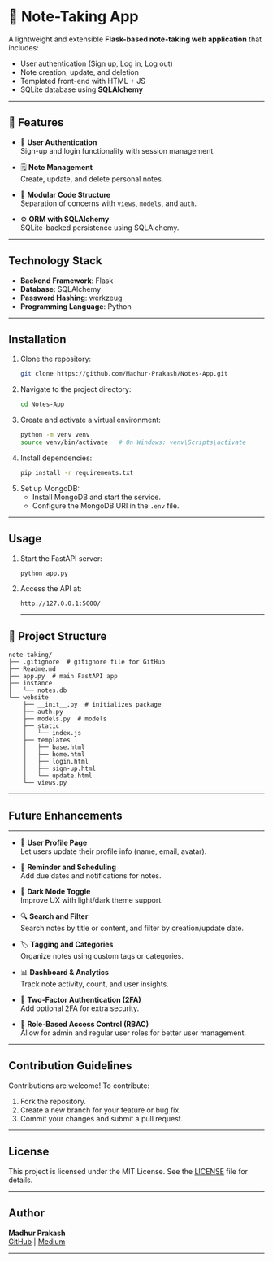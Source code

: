 # 📝 Note-Taking App

A lightweight and extensible **Flask-based note-taking web application** that includes:

- User authentication (Sign up, Log in, Log out)
- Note creation, update, and deletion
- Templated front-end with HTML + JS
- SQLite database using **SQLAlchemy**
---

## 🚀 Features

- 🔐 **User Authentication**  
  Sign-up and login functionality with session management.

- 🗒️ **Note Management**  
  Create, update, and delete personal notes.

- 🧩 **Modular Code Structure**  
  Separation of concerns with `views`, `models`, and `auth`.

- ⚙️ **ORM with SQLAlchemy**  
  SQLite-backed persistence using SQLAlchemy.


---

## Technology Stack
- **Backend Framework**: Flask
- **Database**: SQLAlchemy
- **Password Hashing**: werkzeug
- **Programming Language**: Python

---

## Installation

1. Clone the repository:
   ```bash
   git clone https://github.com/Madhur-Prakash/Notes-App.git
   ```
2. Navigate to the project directory:
   ```bash
   cd Notes-App
   ```
3. Create and activate a virtual environment:
   ```bash
   python -m venv venv
   source venv/bin/activate   # On Windows: venv\Scripts\activate
   ```
4. Install dependencies:
   ```bash
   pip install -r requirements.txt
   ```
5. Set up MongoDB:
   - Install MongoDB and start the service.
   - Configure the MongoDB URI in the `.env` file.

---

## Usage

1. Start the FastAPI server:
   ```bash
   python app.py
   ```
2. Access the API at:
   ```
   http://127.0.0.1:5000/
   ```
   ---


## 📁 Project Structure

```plaintext
note-taking/
├── .gitignore  # gitignore file for GitHub
├── Readme.md
├── app.py  # main FastAPI app
├── instance
│   └── notes.db
└── website
    ├── __init__.py  # initializes package
    ├── auth.py
    ├── models.py  # models
    ├── static
    │   └── index.js
    ├── templates
    │   ├── base.html
    │   ├── home.html
    │   ├── login.html
    │   ├── sign-up.html
    │   └── update.html
    └── views.py
```
---

## Future Enhancements
---

- 🧠 **User Profile Page**  
  Let users update their profile info (name, email, avatar).

- 📅 **Reminder and Scheduling**  
  Add due dates and notifications for notes.

- 🌙 **Dark Mode Toggle**  
  Improve UX with light/dark theme support.

- 🔍 **Search and Filter**  
  Search notes by title or content, and filter by creation/update date.

- 🏷️ **Tagging and Categories**  
  Organize notes using custom tags or categories.


- 📊 **Dashboard & Analytics**  
  Track note activity, count, and user insights.

- 🔐 **Two-Factor Authentication (2FA)**  
  Add optional 2FA for extra security.


- 🧭 **Role-Based Access Control (RBAC)**  
  Allow for admin and regular user roles for better user management.

---

## Contribution Guidelines

Contributions are welcome! To contribute:
1. Fork the repository.
2. Create a new branch for your feature or bug fix.
3. Commit your changes and submit a pull request.

---

## License
This project is licensed under the MIT License. See the [LICENSE](LICENSE) file for details.

---

## Author
**Madhur Prakash**  
[GitHub](https://github.com/Madhur-Prakash) | [Medium](https://medium.com/@madhurprakash2005)

---

